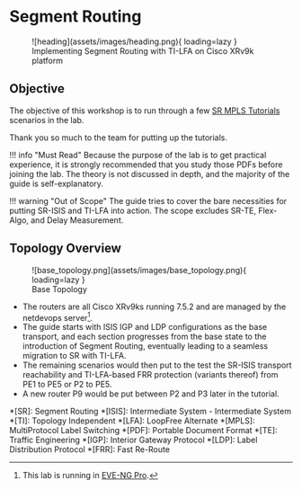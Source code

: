 # Segment Routing

<figure markdown>
  ![heading](assets/images/heading.png){ loading=lazy }
  <figcaption>Implementing Segment Routing with TI-LFA on Cisco XRv9k platform</figcaption>
</figure>

## Objective

The objective of this workshop is to run through a few [SR MPLS Tutorials](https://www.segment-routing.net/tutorials) scenarios in the lab.

Thank you so much to the team for putting up the tutorials.

!!! info "Must Read"
    Because the purpose of the lab is to get practical experience, it is strongly recommended that you study those PDFs before joining the lab. The theory is not discussed in depth, and the majority of the guide is self-explanatory.

!!! warning "Out of Scope"
    The guide tries to cover the bare necessities for putting SR-ISIS and TI-LFA into action. The scope excludes SR-TE, Flex-Algo, and Delay Measurement.

## Topology Overview
<figure markdown>
  ![base_topology.png](assets/images/base_topology.png){ loading=lazy }
  <figcaption>Base Topology</figcaption>
</figure>


+ The routers are all Cisco XRv9ks running 7.5.2 and are managed by the netdevops server[^1].
+ The guide starts with ISIS IGP and LDP configurations as the base transport, and each section progresses from the base state to the introduction of Segment Routing, eventually leading to a seamless migration to SR with TI-LFA.
+ The remaining scenarios would then put to the test the SR-ISIS transport reachability and TI-LFA-based FRR protection (variants thereof) from PE1 to PE5 or P2 to PE5.
+ A new router P9 would be put between P2 and P3 later in the tutorial.

[^1]: This lab is running in [EVE-NG Pro](https://www.eve-ng.net/).


*[SR]: Segment Routing
*[ISIS]: Intermediate System - Intermediate System
*[TI]: Topology Independent
*[LFA]: LoopFree Alternate
*[MPLS]: MultiProtocol Label Switching
*[PDF]: Portable Document Format
*[TE]: Traffic Engineering
*[IGP]: Interior Gateway Protocol
*[LDP]: Label Distribution Protocol
*[FRR]: Fast Re-Route

